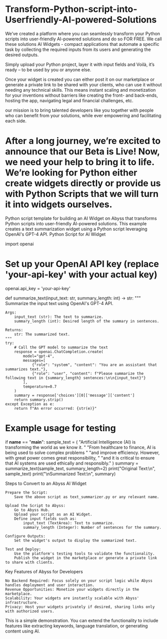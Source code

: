 # Transform-Python-script-into-Userfriendly-AI-powered-Solutions
We’ve created a platform where you can seamlessly transform your Python scripts into user-friendly AI-powered solutions and do so FOR FREE. We call these solutions AI Widgets - compact applications that automate a specific task by collecting the required inputs from its users and generating the desired outputs.

Simply upload your Python project, layer it with input fields and Voilà, it’s ready – to be used by you or anyone else.

Once your widget is created you can either post it on our marketplace or generate a private link to be shared with your clients, who can use it without needing any technical skills. This means instant scaling and monetization for your inventions without barriers like creating the front- and back-ends, hosting the app, navigating legal and financial challenges, etc.

our mission is to bring talented developers like you together with people who can benefit from your solutions, while ever empowering and facilitating each side.

After a long journey, we’re excited to announce that our Beta is Live! Now, we need your help to bring it to life. We’re looking for Python either create widgets directly or provide us with Python Scripts that we will turn it into widgets ourselves.
==============
Python script template for building an AI Widget on Abyss that transforms Python scripts into user-friendly AI-powered solutions. This example creates a text summarization widget using a Python script leveraging OpenAI's GPT-4 API.
Python Script for AI Widget

import openai

# Set up your OpenAI API key (replace 'your-api-key' with your actual key)
openai.api_key = 'your-api-key'

def summarize_text(input_text: str, summary_length: int) -> str:
    """
    Summarize the input text using OpenAI's GPT-4 API.

    Args:
        input_text (str): The text to summarize.
        summary_length (int): Desired length of the summary in sentences.

    Returns:
        str: The summarized text.
    """
    try:
        # Call the GPT model to summarize the text
        response = openai.ChatCompletion.create(
            model="gpt-4",
            messages=[
                {"role": "system", "content": "You are an assistant that summarizes text."},
                {"role": "user", "content": f"Please summarize the following text in {summary_length} sentences:\n\n{input_text}"}
            ],
            temperature=0.7
        )
        summary = response['choices'][0]['message']['content']
        return summary.strip()
    except Exception as e:
        return f"An error occurred: {str(e)}"

# Example usage for testing
if __name__ == "__main__":
    sample_text = (
        "Artificial Intelligence (AI) is transforming the world as we know it. "
        "From healthcare to finance, AI is being used to solve complex problems "
        "and improve efficiency. However, with great power comes great responsibility, "
        "and it is critical to ensure that AI systems are used ethically and responsibly."
    )
    summary = summarize_text(sample_text, summary_length=2)
    print("Original Text:\n", sample_text)
    print("\nSummarized Text:\n", summary)

Steps to Convert to an Abyss AI Widget

    Prepare the Script:
        Save the above script as text_summarizer.py or any relevant name.

    Upload the Script to Abyss:
        Go to Abyss Hub.
        Upload your script as an AI Widget.
        Define input fields such as:
            input_text (TextArea): Text to summarize.
            summary_length (Integer): Number of sentences for the summary.

    Configure Outputs:
        Set the widget's output to display the summarized text.

    Test and Deploy:
        Use the platform's testing tools to validate the functionality.
        Publish the widget in the marketplace or generate a private link to share with clients.

Key Features of Abyss for Developers

    No Backend Required: Focus solely on your script logic while Abyss handles deployment and user interaction.
    Revenue Opportunities: Monetize your widgets directly in the marketplace.
    Scalability: Your widgets are instantly scalable with Abyss' infrastructure.
    Privacy: Host your widgets privately if desired, sharing links only with authorized users.

This is a simple demonstration. You can extend the functionality to include features like extracting keywords, language translation, or generating content using AI. 
